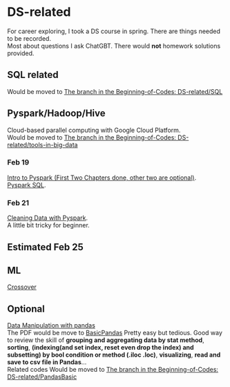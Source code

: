 # DS-related
For career exploring, I took a DS course in spring. There are things needed to be recorded.  
Most about questions I ask ChatGBT. There would **not** homework solutions provided.  

## SQL related
Would be moved to [The branch in the Beginning-of-Codes: DS-related/SQL](https://github.com/HeathersCodes/Beginning-of-Codes/tree/DS-related/SQL)

## Pyspark/Hadoop/Hive
Cloud-based parallel computing with Google Cloud Platform.  
Would be moved to [The branch in the Beginning-of-Codes: DS-related/tools-in-big-data](https://github.com/HeathersCodes/Beginning-of-Codes/tree/DS-related/tools-in-big-data)
### Feb 19
[Intro to Pyspark (First Two Chapters done, other two are optional)](https://campus.datacamp.com/courses/introduction-to-pyspark/getting-to-know-pyspark).   
[Pyspark SQL](https://campus.datacamp.com/courses/introduction-to-spark-sql-in-python/pyspark-sql).   


### Feb 21
[Cleaning Data with Pyspark](https://campus.datacamp.com/courses/cleaning-data-with-pyspark/dataframe-details).   
A little bit tricky for beginner.

## Estimated Feb 25

## ML
[Crossover](https://github.com/HeathersCodes/Stat-in-Finance)

## Optional
[Data Manipulation with pandas](https://campus.datacamp.com/courses/data-manipulation-with-pandas)   
The PDF would be move to [BasicPandas](https://github.com/HeathersCodes/DS-related/tree/main/BasicPandas)
Pretty easy but tedious. Good way to review the skill of **grouping and aggregating data by stat method**, **sorting**, **(indexing(and set index, reset even drop the index) and subsetting) by bool condition or method (.iloc .loc)**, **visualizing**, **read and save to csv file in Pandas**...   
Related codes Would be moved to [The branch in the Beginning-of-Codes: DS-related/PandasBasic](https://github.com/HeathersCodes/Beginning-of-Codes/tree/DS-related/PandasBasic)
